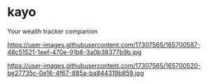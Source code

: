 # kayo
Your wealth tracker companion

https://user-images.githubusercontent.com/17307565/165700587-48c51521-1eef-470e-91b6-3a0b38377b9b.jpg

https://user-images.githubusercontent.com/17307565/165700520-be27735c-0e16-4f67-885a-ba844319b859.jpg
